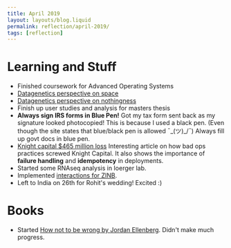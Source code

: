 ```yaml
---
title: April 2019
layout: layouts/blog.liquid
permalink: reflection/april-2019/
tags: [reflection]
---
```


# Learning and Stuff
* Finished coursework for Advanced Operating Systems
* [Datagenetics perspective on space](http://datagenetics.com/blog/april22012/index.html)
* [Datagenetics perspective on nothingness](http://datagenetics.com/blog/june12016/index.html)
* Finish up user studies and analysis for masters thesis
* **Always sign IRS forms in Blue Pen!** Got my tax form sent back as my signature looked photocopied! This is because I used a black pen. (Even though the site states that blue/black pen is allowed ¯\_(ツ)_/¯)
  Always fill up govt docs in blue pen.
* [Knight capital $465 million loss](https://sweetness.hmmz.org/2013-10-22-how-to-lose-172222-a-second-for-45-minutes.html)
  Interesting article on how bad ops practices screwed Knight Capital. It also shows the importance of **failure handling** and **idempotency** in deployments.
* Started some RNAseq analysis in Ioerger lab.
* Implemented [interactions for ZINB](https://transit.readthedocs.io/en/latest/transit_methods.html#covariates-and-interactions).
* Left to India on 26th for Rohit's wedding! Excited :)

# Books
* Started [How not to be wrong by Jordan Ellenberg](https://www.goodreads.com/book/show/18693884-how-not-to-be-wrong). Didn't make much progress.


